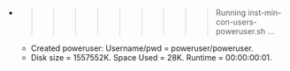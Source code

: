 * >>>>>>>>> Running inst-min-con-users-poweruser.sh ...
  * Created poweruser: Username/pwd = poweruser/poweruser.
  * Disk size = 1557552K. Space Used = 28K. Runtime = 00:00:00:01.
